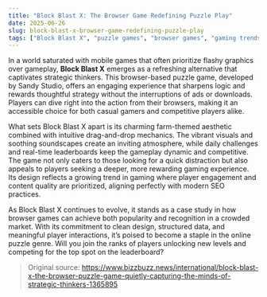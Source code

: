 ```yaml
---
title: "Block Blast X: The Browser Game Redefining Puzzle Play"
date: 2025-06-26
slug: block-blast-x-browser-game-redefining-puzzle-play
tags: ["Block Blast X", "puzzle games", "browser games", "gaming trends"]
---
```


In a world saturated with mobile games that often prioritize flashy graphics over gameplay, **Block Blast X** emerges as a refreshing alternative that captivates strategic thinkers. This browser-based puzzle game, developed by Sandy Studio, offers an engaging experience that sharpens logic and rewards thoughtful strategy without the interruptions of ads or downloads. Players can dive right into the action from their browsers, making it an accessible choice for both casual gamers and competitive players alike.

What sets Block Blast X apart is its charming farm-themed aesthetic combined with intuitive drag-and-drop mechanics. The vibrant visuals and soothing soundscapes create an inviting atmosphere, while daily challenges and real-time leaderboards keep the gameplay dynamic and competitive. The game not only caters to those looking for a quick distraction but also appeals to players seeking a deeper, more rewarding gaming experience. Its design reflects a growing trend in gaming where player engagement and content quality are prioritized, aligning perfectly with modern SEO practices.

As Block Blast X continues to evolve, it stands as a case study in how browser games can achieve both popularity and recognition in a crowded market. With its commitment to clean design, structured data, and meaningful player interactions, it’s poised to become a staple in the online puzzle genre. Will you join the ranks of players unlocking new levels and competing for the top spot on the leaderboard?

> Original source: https://www.bizzbuzz.news/international/block-blast-x-the-browser-puzzle-game-quietly-capturing-the-minds-of-strategic-thinkers-1365895